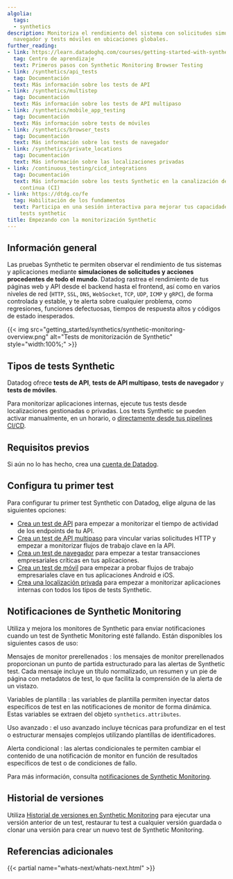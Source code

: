 ```yaml
---
algolia:
  tags:
  - synthetics
description: Monitoriza el rendimiento del sistema con solicitudes simuladas de API,
  navegador y tests móviles en ubicaciones globales.
further_reading:
- link: https://learn.datadoghq.com/courses/getting-started-with-synthetic-browser-testing
  tag: Centro de aprendizaje
  text: Primeros pasos con Synthetic Monitoring Browser Testing
- link: /synthetics/api_tests
  tag: Documentación
  text: Más información sobre los tests de API
- link: /synthetics/multistep
  tag: Documentación
  text: Más información sobre los tests de API multipaso
- link: /synthetics/mobile_app_testing
  tag: Documentación
  text: Más información sobre tests de móviles
- link: /synthetics/browser_tests
  tag: Documentación
  text: Más información sobre los tests de navegador
- link: /synthetics/private_locations
  tag: Documentación
  text: Más información sobre las localizaciones privadas
- link: /continuous_testing/cicd_integrations
  tag: Documentación
  text: Más información sobre los tests Synthetic en la canalización de integración
    continua (CI)
- link: https://dtdg.co/fe
  tag: Habilitación de los fundamentos
  text: Participa en una sesión interactiva para mejorar tus capacidades de ejecutar
    tests synthetic
title: Empezando con la monitorización Synthetic
---
```


## Información general

Las pruebas Synthetic te permiten observar el rendimiento de tus sistemas y aplicaciones mediante **simulaciones de solicitudes y acciones procedentes de todo el mundo**. Datadog rastrea el rendimiento de tus páginas web y API desde el backend hasta el frontend, así como en varios niveles de red (`HTTP`, `SSL`, `DNS`, `WebSocket`, `TCP`, `UDP`, `ICMP` y `gRPC`), de forma controlada y estable, y te alerta sobre cualquier problema, como regresiones, funciones defectuosas, tiempos de respuesta altos y códigos de estado inesperados.

{{< img src="getting_started/synthetics/synthetic-monitoring-overview.png" alt="Tests de monitorización de Synthetic" style="width:100%;" >}}

## Tipos de tests Synthetic

Datadog ofrece **tests de API**, **tests de API multipaso**, **tests de navegador** y **tests de móviles**.

Para monitorizar aplicaciones internas, ejecute tus tests desde localizaciones gestionadas o privadas. Los tests Synthetic se pueden activar manualmente, en un horario, o [directamente desde tus pipelines CI/CD][7].

## Requisitos previos

Si aún no lo has hecho, crea una [cuenta de Datadog][1].

## Configura tu primer test

Para configurar tu primer test Synthetic con Datadog, elige alguna de las siguientes opciones:

- [Crea un test de API][2] para empezar a monitorizar el tiempo de actividad de los endpoints de tu API.
- [Crea un test de API multipaso][3] para vincular varias solicitudes HTTP y empezar a monitorizar flujos de trabajo clave en la API.
- [Crea un test de navegador][4] para empezar a testar transacciones empresariales críticas en tus aplicaciones.
- [Crea un test de móvil][6] para empezar a probar flujos de trabajo empresariales clave en tus aplicaciones Android e iOS.
- [Crea una localización privada][5] para empezar a monitorizar aplicaciones internas con todos los tipos de tests Synthetic.

## Notificaciones de Synthetic Monitoring

Utiliza y mejora los monitores de Synthetic para enviar notificaciones cuando un test de Synthetic Monitoring esté fallando. Están disponibles los siguientes casos de uso:

Mensajes de monitor prerellenados 
: los mensajes de monitor prerellenados proporcionan un punto de partida estructurado para las alertas de Synthetic test. Cada mensaje incluye un título normalizado, un resumen y un pie de página con metadatos de test, lo que facilita la comprensión de la alerta de un vistazo.

Variables de plantilla
: las variables de plantilla permiten inyectar datos específicos de test en las notificaciones de monitor de forma dinámica. Estas variables se extraen del objeto `synthetics.attributes`.

Uso avanzado
: el uso avanzado incluye técnicas para profundizar en el test o estructurar mensajes complejos utilizando plantillas de identificadores.

Alerta condicional
: las alertas condicionales te permiten cambiar el contenido de una notificación de monitor en función de resultados específicos de test o de condiciones de fallo.

Para más información, consulta [notificaciones de Synthetic Monitoring][9].

## Historial de versiones

Utiliza [Historial de versiones en Synthetic Monitoring][8] para ejecutar una versión anterior de un test, restaurar tu test a cualquier versión guardada o clonar una versión para crear un nuevo test de Synthetic Monitoring.

## Referencias adicionales

{{< partial name="whats-next/whats-next.html" >}}

[1]: https://www.datadoghq.com/
[2]: /es/getting_started/synthetics/api_test/
[3]: /es/getting_started/synthetics/api_test/#create-a-multistep-api-test
[4]: /es/getting_started/synthetics/browser_test/
[5]: /es/getting_started/synthetics/private_location/
[6]: /es/getting_started/synthetics/mobile_app_testing/
[7]: /es/getting_started/continuous_testing/
[8]: /es/synthetics/guide/version_history/
[9]: /es/synthetics/notifications/